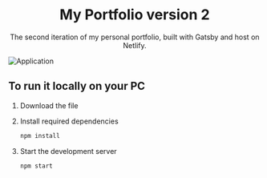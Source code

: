 <h1 align="center">
  My Portfolio version 2
</h1>

<p align="center">
    The second iteration of my personal portfolio, built with Gatsby and host on Netlify.
</p>

![Application](gatsby/src/images/Portfolio.png)

## To run it locally on your PC

1. Download the file

2. Install required dependencies

   ```sh
   npm install
   ```

3. Start the development server

   ```sh
   npm start
   ```
